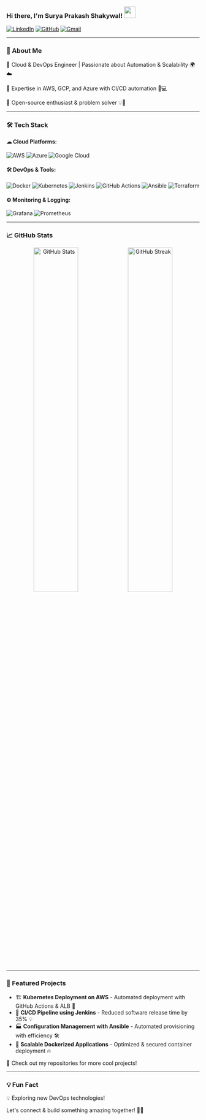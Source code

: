 ### Hi there, I'm Surya Prakash Shakywal! <img src="https://media.giphy.com/media/hvRJCLFzcasrR4ia7z/giphy.gif" width="30px">

[![LinkedIn](https://img.shields.io/badge/LinkedIn-Connect-blue?style=flat&logo=linkedin)](https://www.linkedin.com/in/surya-prakash-shakywal/)
[![GitHub](https://img.shields.io/badge/GitHub-Follow-black?style=flat&logo=github)](https://github.com/suryaprakash0802)
[![Gmail](https://img.shields.io/badge/Email-Reach%20Me-red?style=flat&logo=gmail)](mailto:surajshakywal4@gmail.com)

---

### 🚀 About Me

🔹 Cloud & DevOps Engineer | Passionate about Automation & Scalability 🌍☁️

🔹 Expertise in AWS, GCP, and Azure with CI/CD automation 🔧💻

🔹 Open-source enthusiast & problem solver 💡🚀

---

### 🛠️ Tech Stack

#### ☁ Cloud Platforms:
![AWS](https://img.shields.io/badge/AWS-%23FF9900.svg?style=for-the-badge&logo=amazon-aws&logoColor=white)
![Azure](https://img.shields.io/badge/Azure-%230072C6.svg?style=for-the-badge&logo=microsoft-azure&logoColor=white)
![Google Cloud](https://img.shields.io/badge/Google%20Cloud-%234285F4.svg?style=for-the-badge&logo=google-cloud&logoColor=white)

#### 🛠 DevOps & Tools:
![Docker](https://img.shields.io/badge/Docker-%230db7ed.svg?style=for-the-badge&logo=docker&logoColor=white)
![Kubernetes](https://img.shields.io/badge/Kubernetes-%23326CE5.svg?style=for-the-badge&logo=kubernetes&logoColor=white)
![Jenkins](https://img.shields.io/badge/Jenkins-%23D24939.svg?style=for-the-badge&logo=jenkins&logoColor=white)
![GitHub Actions](https://img.shields.io/badge/GitHub%20Actions-%232671E5.svg?style=for-the-badge&logo=github-actions&logoColor=white)
![Ansible](https://img.shields.io/badge/Ansible-%23EE0000.svg?style=for-the-badge&logo=ansible&logoColor=white)
![Terraform](https://img.shields.io/badge/Terraform-%235835CC.svg?style=for-the-badge&logo=terraform&logoColor=white)

#### ⚙ Monitoring & Logging:
![Grafana](https://img.shields.io/badge/Grafana-%23F46800.svg?style=for-the-badge&logo=grafana&logoColor=white)
![Prometheus](https://img.shields.io/badge/Prometheus-%23E6522C.svg?style=for-the-badge&logo=prometheus&logoColor=white)

---

### 📈 GitHub Stats

<p align="center">
  <img src="https://github-readme-stats.vercel.app/api?username=suryaprakash0802&show_icons=true&theme=radical" alt="GitHub Stats" width="48%"/>
  <img src="https://github-readme-streak-stats.herokuapp.com/?user=suryaprakash0802&theme=radical" alt="GitHub Streak" width="48%"/>
</p>

---

### 📌 Featured Projects

- 🏗 **Kubernetes Deployment on AWS** - Automated deployment with GitHub Actions & ALB 🚀
- 🔁 **CI/CD Pipeline using Jenkins** - Reduced software release time by 35% 💡
- 🏭 **Configuration Management with Ansible** - Automated provisioning with efficiency 🛠️
- 🐳 **Scalable Dockerized Applications** - Optimized & secured container deployment 🔥

📂 Check out my repositories for more cool projects!

---

### 💡 Fun Fact

💡 Exploring new DevOps technologies!

Let's connect & build something amazing together! 🚀✨
